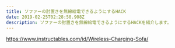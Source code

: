 ```yaml
---
title: ソファーの肘置きを無線給電できるようにするHACK
date: 2019-02-25T02:28:50.908Z
description: ソファーの肘置きを無線給電できるようにするHACKを紹介します。
---
```

https://www.instructables.com/id/Wireless-Charging-Sofa/
